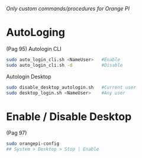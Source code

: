 _Only custom commands/procedures for Orange PI_


# AutoLoging
(Pag 95)
Autologin CLI
```bash
sudo auto_login_cli.sh <NameUser>   #Enable
sudo auto_login_cli.sh -d			#Disable
```
Autologin Desktop
```bash
sudo disable_desktop_autologin.sh 	#Current user
sudo desktop_login.sh <NameUser>	#Any user
```

# Enable / Disable Desktop
(Pag 97)
```bash
sudo orangepi-config				
## System > Desktop > Stop | Enable
```
